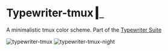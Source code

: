 # Typewriter-tmux [▎](https://logico.com.ar)

A minimalistic tmux color scheme. Part of the  [Typewriter Suite](https://github.com/logico-software/typewriter)

![typewriter-tmux](https://logico.com.ar/img/2019/05/1/tmux-1.png)
![typewriter-tmux-night](https://logico.com.ar/img/2019/05/1/tmux-2.png)
